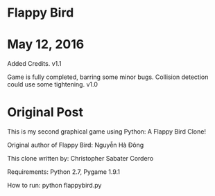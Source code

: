 Flappy Bird
====================

May 12, 2016
============
Added Credits.
v1.1

Game is fully completed, barring some minor bugs.  Collision detection could use some tightening.
v1.0


Original Post
=============

This is my second graphical game using Python: A Flappy Bird Clone!

Original author of Flappy Bird: Nguyễn Hà Đông

This clone written by: Christopher Sabater Cordero

Requirements: Python 2.7, Pygame 1.9.1

How to run: python flappybird.py